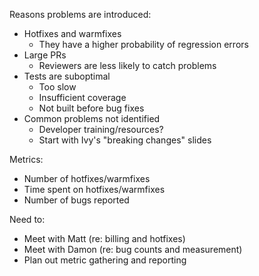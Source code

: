 Reasons problems are introduced:

* Hotfixes and warmfixes
  * They have a higher probability of regression errors
* Large PRs
  * Reviewers are less likely to catch problems
* Tests are suboptimal
  * Too slow
  * Insufficient coverage
  * Not built before bug fixes
* Common problems not identified
  * Developer training/resources?
  * Start with Ivy's "breaking changes" slides

Metrics:

* Number of hotfixes/warmfixes
* Time spent on hotfixes/warmfixes
* Number of bugs reported

Need to:

* Meet with Matt (re: billing and hotfixes)
* Meet with Damon (re: bug counts and measurement)
* Plan out metric gathering and reporting
